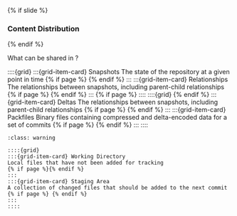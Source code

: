 {% if slide %}
### Content Distribution
{% endif %}

What can be shared in <i class="fab fa-git"></i>?

::::{grid}
:::{grid-item-card} Snapshots
The state of the repository at a given point in time
{% if page %}
{% endif %}
:::
:::{grid-item-card} Relationships
The relationships between snapshots, including parent-child relationships
{% if page %}
{% endif %}
:::
{% if page %}
::::
::::{grid}
{% endif %}
:::{grid-item-card} Deltas
The relationships between snapshots, including parent-child relationships
{% if page %}
{% endif %}
:::
:::{grid-item-card} Packfiles
Binary files containing compressed and delta-encoded data for a set of commits
{% if page %}
{% endif %}
:::
::::

```{admonition} &nbsp;**Not shared** are:
:class: warning

::::{grid}
:::{grid-item-card} Working Directory
Local files that have not been added for tracking
{% if page %}{% endif %}
:::
:::{grid-item-card} Staging Area
A collection of changed files that should be added to the next commit
{% if page %} {% endif %}
:::
::::
```

